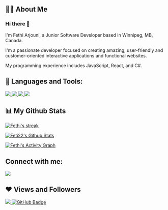## 🙋‍♂️ About Me

### Hi there 👋
I'm Fethi Arjouni, a Junior Software Developer based in Winnipeg, MB, Canada.

I'm a passionate developer focused on creating amazing, user-friendly and customer-oriented interactive applications and functional websites. 

My programming experience includes JavaScript, React, and C#.


## 🚀 Languages and Tools:
 
<p align="left"> 
    <a href="https://www.w3.org/html/" target="_blank"> <img src="https://img.icons8.com/color/48/000000/html-5.png"/> </a> 
    <a href="https://www.w3schools.com/css/" target="_blank"> <img src="https://img.icons8.com/color/48/000000/css3.png"/> </a> 
    <a href="https://developer.mozilla.org/en-US/docs/Web/JavaScript" target="_blank"> <img src="https://img.icons8.com/color/48/000000/javascript.png"/> </a> 
    <a href="https://reactjs.org/" target="_blank"> <img src="https://img.icons8.com/color/48/000000/react-native.png"/> </a>
</p>

 
## 📊 My Github Stats
 
<p align="left">
    <a href="https://github.com/Feti22/github-readme-streak-stats">
        <img title="🔥 Get streak stats for your profile at git.io/streak-stats" alt="Fethi's streak" src="https://github-readme-streak-stats.herokuapp.com/?user=Feti22&theme=black-ice&hide_border=true&stroke=0000&background=060A0CD0"/>
    </a>
</p>

<a href="https://github.com/Feti22/github-readme-stats"><img alt="Feti22's Github Stats" src="https://github-readme-stats.vercel.app/api?username=Feti22&show_icons=true&count_private=true&theme=react&hide_border=true&bg_color=0D1117" /></a>

<a href="https://github.com/Feti22/github-readme-activity-graph"><img alt="Fethi's Activity Graph" src="https://activity-graph.herokuapp.com/graph?username=Feti22&bg_color=0D1117&color=5BCDEC&line=5BCDEC&point=FFFFFF&hide_border=true" /></a>


## Connect with me:
<p align="left">
<a href = "https://www.linkedin.com/in/anmolpandit/"><img src="https://img.icons8.com/fluent/48/000000/linkedin.png"/></a>
</p>

## ❤ Views and Followers
<a href="https://github.com/Meghna-DAS/github-profile-views-counter">
    <img src="https://komarev.com/ghpvc/?username=Feti22">
</a>
<a href="https://github.com/anmolpandit-996?tab=followers"><img src="https://img.shields.io/github/followers/Feti22?label=Followers&style=social" alt="GitHub Badge"></a>
